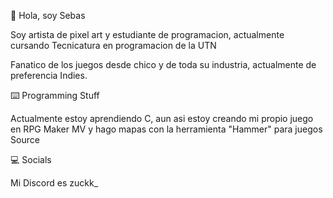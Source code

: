 👋 Hola, soy Sebas

Soy artista de pixel art y estudiante de programacion, actualmente cursando Tecnicatura en programacion de la UTN

Fanatico de los juegos desde chico y de toda su industria, actualmente de preferencia Indies.

⌨️ Programming Stuff

Actualmente estoy aprendiendo C, aun asi estoy creando mi propio juego en RPG Maker MV y hago mapas con la herramienta "Hammer" para juegos Source

💻 Socials

Mi Discord es zuckk_ 

